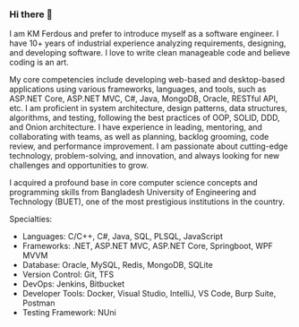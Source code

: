 ### Hi there 👋

I am KM Ferdous and prefer to introduce myself as a software engineer. I have 10+ years of industrial experience analyzing requirements, designing, and developing software. I love to write clean manageable code and believe coding is an art. 

My core competencies include developing web-based and desktop-based applications using various frameworks, languages, and tools, such as ASP.NET Core, ASP.NET MVC, C#, Java, MongoDB, Oracle, RESTful API, etc. I am proficient in system architecture, design patterns, data structures, algorithms, and testing, following the best practices of OOP, SOLID, DDD, and Onion architecture. I have experience in leading, mentoring, and collaborating with teams, as well as planning, backlog grooming, code review, and performance improvement. I am passionate about cutting-edge technology, problem-solving, and innovation, and always looking for new challenges and opportunities to grow.

I acquired a profound base in core computer science concepts and programming skills from Bangladesh University of Engineering and Technology (BUET), one of the most prestigious institutions in the country.

Specialties:
* Languages: C/C++, C#, Java, SQL, PLSQL, JavaScript
* Frameworks: .NET, ASP.NET MVC, ASP.NET Core, Springboot, WPF MVVM
* Database: Oracle, MySQL, Redis, MongoDB, SQLite
* Version Control: Git, TFS
* DevOps: Jenkins, Bitbucket
* Developer Tools: Docker, Visual Studio, IntelliJ, VS Code, Burp Suite, Postman
* Testing Framework: NUni
  

<!--
**kmferdous/kmferdous** is a ✨ _special_ ✨ repository because its `README.md` (this file) appears on your GitHub profile.

Here are some ideas to get you started:

- 🔭 I’m currently working on ...
- 🌱 I’m currently learning ...
- 👯 I’m looking to collaborate on ...
- 🤔 I’m looking for help with ...
- 💬 Ask me about ...
- 📫 How to reach me: ...
- 😄 Pronouns: ...
- ⚡ Fun fact: ...
-->

